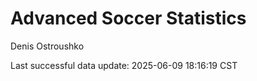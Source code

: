 # Advanced Soccer Statistics
Denis Ostroushko

<!-- gfm -->

Last successful data update: 2025-06-09 18:16:19 CST
